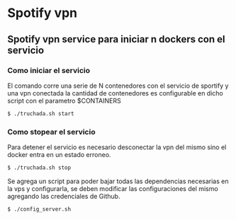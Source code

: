 # Spotify vpn
## Spotify vpn service para iniciar n dockers con el servicio

### Como iniciar el servicio
El comando corre una serie de N contenedores con el servicio de sportify y una vpn conectada
la cantidad de contenedores es configurable en dicho script con el parametro $CONTAINERS
```bash
$ ./truchada.sh start
```
### Como stopear el servicio
Para detener el servicio es necesario desconectar la vpn del mismo sino el docker
entra en un estado erroneo.
```bash
$ ./truchada.sh stop
```
Se agrega un script para poder bajar todas las dependencias necesarias en la vps y configurarla,
se deben modificar las configuraciones del mismo agregando las credenciales de Github.
```bash
$ ./config_server.sh
```
